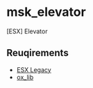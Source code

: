 # msk_elevator
[ESX] Elevator

## Reuqirements
* [ESX Legacy](https://github.com/esx-framework/esx_core)
* [ox_lib](https://github.com/overextended/ox_lib)